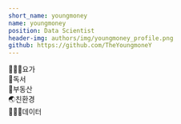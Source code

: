 ```yaml
---
short_name: youngmoney
name: youngmoney
position: Data Scientist
header-img: authors/img/youngmoney_profile.png
github: https://github.com/TheYoungmoneY
---
```

🧘🏻‍♀️요가<br>📖독서<br>🏦부동산<br>🌏친환경<br>👩🏻‍💻데이터